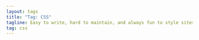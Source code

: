 ```yaml
---
layout: tags
title: "Tag: CSS"
tagline: Easy to write, hard to maintain, and always fun to style sites with
tag: css
---
```

